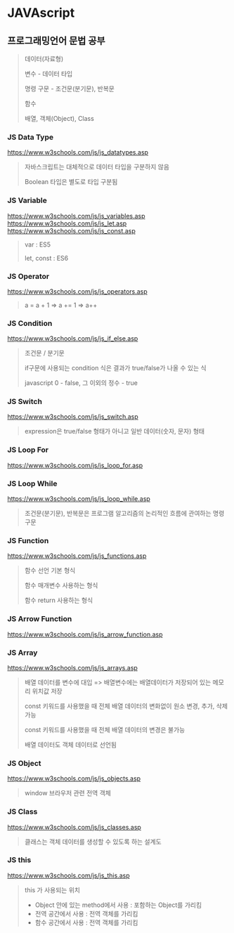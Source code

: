 # JAVAscript

## 프로그래밍언어 문법 공부

> 데이터(자료형)
>
> 변수 - 데이터 타입
>
> 명령 구문 - 조건문(분기문), 반복문
>
> 함수
>
> 배열, 객체(Object), Class

### JS Data Type

https://www.w3schools.com/js/js_datatypes.asp

> 자바스크립트는 대체적으로 데이터 타입을 구분하지 않음
>
> Boolean 타입은 별도로 타입 구분됨

### JS Variable

https://www.w3schools.com/js/js_variables.asp
https://www.w3schools.com/js/js_let.asp
https://www.w3schools.com/js/js_const.asp

> var : ES5
>
> let, const : ES6

### JS Operator

https://www.w3schools.com/js/js_operators.asp

> a = a + 1
> => a += 1
> => a++

### JS Condition

https://www.w3schools.com/js/js_if_else.asp

> 조건문 / 분기문
>
> if구문에 사용되는 condition 식은 결과가 true/false가 나올 수 있는 식
>
> javascript 0 - false, 그 이외의 정수 - true

### JS Switch

https://www.w3schools.com/js/js_switch.asp

> expression은 true/false 형태가 아니고 일반 데이터(숫자, 문자) 형태

### JS Loop For

https://www.w3schools.com/js/js_loop_for.asp

### JS Loop While

https://www.w3schools.com/js/js_loop_while.asp

> 조건문(분기문), 반복문은 프로그램 알고리즘의 논리적인 흐름에 관여하는 명령구문

### JS Function

https://www.w3schools.com/js/js_functions.asp

> 함수 선언 기본 형식
>
> 함수 매개변수 사용하는 형식
>
> 함수 return 사용하는 형식

### JS Arrow Function

https://www.w3schools.com/js/js_arrow_function.asp

### JS Array

https://www.w3schools.com/js/js_arrays.asp

> 배열 데이터를 변수에 대입 => 배열변수에는 배열데이터가 저장되어 있는 메모리 위치값 저장
>
> const 키워드를 사용했을 때 전체 배열 데이터의 변화없이 원소 변경, 추가, 삭제 가능
>
> const 키워드를 사용했을 때 전체 배열 데이터의 변경은 불가능
>
> 배열 데이터도 객체 데이터로 선언됨

### JS Object

https://www.w3schools.com/js/js_objects.asp

> window 브라우저 관련 전역 객체

### JS Class

https://www.w3schools.com/js/js_classes.asp

> 클래스는 객체 데이터를 생성할 수 있도록 하는 설계도

### JS this

https://www.w3schools.com/js/js_this.asp

> this 가 사용되는 위치
>
> - Object 안에 있는 method에서 사용 : 포함하는 Object를 가리킴
> - 전역 공간에서 사용 : 전역 객체를 가리킴
> - 함수 공간에서 사용 : 전역 객체를 가리킴
